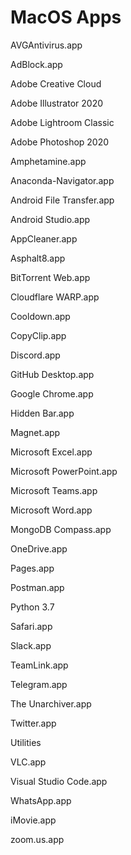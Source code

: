 # MacOS Apps

AVGAntivirus.app

AdBlock.app

Adobe Creative Cloud

Adobe Illustrator 2020

Adobe Lightroom Classic

Adobe Photoshop 2020

Amphetamine.app

Anaconda-Navigator.app

Android File Transfer.app

Android Studio.app

AppCleaner.app

Asphalt8.app

BitTorrent Web.app

Cloudflare WARP.app

Cooldown.app

CopyClip.app

Discord.app

GitHub Desktop.app

Google Chrome.app

Hidden Bar.app

Magnet.app

Microsoft Excel.app

Microsoft PowerPoint.app

Microsoft Teams.app

Microsoft Word.app

MongoDB Compass.app

OneDrive.app

Pages.app

Postman.app

Python 3.7

Safari.app

Slack.app

TeamLink.app

Telegram.app

The Unarchiver.app

Twitter.app

Utilities

VLC.app

Visual Studio Code.app

WhatsApp.app

iMovie.app

zoom.us.app
